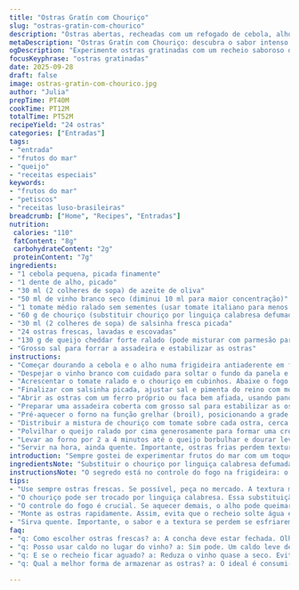 ```yaml
---
title: "Ostras Gratín com Chouriço"
slug: "ostras-gratin-com-chourico"
description: "Ostras abertas, recheadas com um refogado de cebola, alho, vinho branco, tomate e pedacinhos de chouriço, cobertas com queijo cheddar forte e gratinadas no forno até dourar. Prato sem glúten, sem nozes e sem ovos. Rende 24 unidades, ideal para petiscos ou entrada. A combinação entre o salgado das ostras, o aroma intenso do chouriço e a crocância do queijo gratinado causa impacto no paladar. Receita para quem busca algo diferente, com toque espanhol e um toque de brasilidade no jeito de preparar os ingredientes."
metaDescription: "Ostras Gratín com Chouriço: descubra o sabor intenso das ostras gratinadas com chouriço e queijo cheddar forte"
ogDescription: "Experimente ostras gratinadas com um recheio saboroso de chouriço e queijo cheddar"
focusKeyphrase: "ostras gratinadas"
date: 2025-09-28
draft: false
image: ostras-gratin-com-chourico.jpg
author: "Julia"
prepTime: PT40M
cookTime: PT12M
totalTime: PT52M
recipeYield: "24 ostras"
categories: ["Entradas"]
tags:
- "entrada"
- "frutos do mar"
- "queijo"
- "receitas especiais"
keywords:
- "frutos do mar"
- "petiscos"
- "receitas luso-brasileiras"
breadcrumb: ["Home", "Recipes", "Entradas"]
nutrition: 
 calories: "110"
 fatContent: "8g"
 carbohydrateContent: "2g"
 proteinContent: "7g"
ingredients:
- "1 cebola pequena, picada finamente"
- "1 dente de alho, picado"
- "30 ml (2 colheres de sopa) de azeite de oliva"
- "50 ml de vinho branco seco (diminui 10 ml para maior concentração)"
- "1 tomate médio ralado sem sementes (usar tomate italiano para menos líquido)"
- "60 g de chouriço (substituir chouriço por linguiça calabresa defumada para sabor mais marcante), cortado em cubinhos"
- "30 ml (2 colheres de sopa) de salsinha fresca picada"
- "24 ostras frescas, lavadas e escovadas"
- "130 g de queijo cheddar forte ralado (pode misturar com parmesão para gratinar melhor)"
- "Grosso sal para forrar a assadeira e estabilizar as ostras"
instructions:
- "Começar dourando a cebola e o alho numa frigideira antiaderente em fogo alto com azeite. Preste atenção no som e cheiro, deve ficar translúcido e quase caramelizado, sem queimar."
- "Despejar o vinho branco com cuidado para soltar o fundo da panela e deixar reduzir quase totalmente, isso vai concentrar o sabor e evitar excesso de líquido."
- "Acrescentar o tomate ralado e o chouriço em cubinhos. Abaixe o fogo para médio-baixo e cozinhar por uns 4 minutos até engrossar levemente. Mexer ocasionalmente para não queimar, o ponto certo é quando o molho leva uma textura quase pegajosa."
- "Finalizar com salsinha picada, ajustar sal e pimenta do reino com moderação – ostras já têm sal natural, grave isso para não errar."
- "Abrir as ostras com um ferro próprio ou faca bem afiada, usando pano grosso para proteção. Soltar a carne da concha mas deixar dentro dela para servir. Limpar bem qualquer impureza, esse passo é crucial para evitar areia escondida e garantir sabor limpo."
- "Preparar uma assadeira coberta com grosso sal para estabilizar as ostras; isso evita que elas tombem e percam o recheio na hora do forno."
- "Pré-aquecer o forno na função grelhar (broil), posicionando a grade no terço superior. O calor direto vai gratinar rápido o queijo e cozinhar as ostras sem ressecar."
- "Distribuir a mistura de chouriço com tomate sobre cada ostra, cerca de 1 colher de sopa, cobrindo uniformemente."
- "Polvilhar o queijo ralado por cima generosamente para formar uma crosta dourada e crocante."
- "Levar ao forno por 2 a 4 minutos até o queijo borbulhar e dourar levemente, observar o tempo para não queimar; o cheiro de queijo tostado é sinal de hora certa."
- "Servir na hora, ainda quente. Importante, ostras frias perdem textura e charme. Sirvo com limão em gomos e uma cerveja gelada para frisar a experiência."
introduction: "Sempre gostei de experimentar frutos do mar com um toque regional e calientes. Imaginei combinar o mar das ostras frescas com o sabor intenso e picante do chouriço. A ideia de gratinar com queijo cheddar surgiu de antigas receitas portuguesas adaptadas às minhas raízes brasileiras, usando o que tinha na dispensa. É uma mistura que exige atenção no equilíbrio do líquido e da intensidade do tempero, para não sufocar a delicadeza do molusco. Depois de algumas tentativas, descobri que o molho deve ficar quase seco, com sabor concentrado, quase um pesto quente. O queijo reforça o toque gratinado e dá textura contrastante. A sensação sonora do queijo borbulhando e dourando dá a deixa para tirar do forno com precisão. A textura interna, macia com explosão salgada da ostra e o estalado do queijo é algo que nunca canso de repetir para amigos."
ingredientsNote: "Substituir o chouriço por linguiça calabresa defumada muda o perfil de sabor para algo mais próximo da nossa culinária. Uso tomate italiano ralado para evitar excesso de água, sempre tiro as sementes para não diluir o molho. O uso do vinho branco é importante para equilibrar o aroma, mas pode ser substituído por um caldo leve de legumes em falta de vinho. O uso de azeite extra virgem valoriza o aroma e ajuda a dourar cebola e alho sem ardor. Queijo cheddar dá uma crocância e sabor intensos, mas mistura com parmesão resiste melhor ao calor sem queimar. Usar grosso sal para assar as ostras é dica velha que evita bagunça na hora do forno, ajuda o molusco a não tombar. Limpar bem as ostras evita surpresas desagradáveis na textura e gosto final."
instructionsNote: "O segredo está no controle do fogo na frigideira: o refogado deve dourar lentamente para desenvolver sabores, evitando queimar o alho que amargaria tudo. Reduzir o vinho quase a seco é fundamental para evitar que o recheio fique aguado – deve ficar quase pastoso, brilhante. Ao abrir as ostras, tome cuidado não para furar a carne, senão perde o suco que faz parte do sabor. Assar com a grelha bem próxima do queijo garante gratinar rápido e sem ressecar a ostra. Fique atento ao dourado do queijo, na dúvida melhor tirar um pouco antes do que deixar passar do ponto. Servir imediatamente é regra de ouro para aproveitar o contraste do queijo crocante com a ostra macia e suculenta. Preparar os ingredientes e montar rápido evita que o recheio solte água e desmonte. Experimente também finalizar com um toque de pimenta calabresa em flocos para um toque extra."
tips:
- "Use sempre ostras frescas. Se possível, peça no mercado. A textura muda completamente. Cheque a concha. Ela deve estar fechada ou se fechar ao toque. Não use ostras abertas."
- "O chouriço pode ser trocado por linguiça calabresa. Essa substituição traz um sabor mais forte. Noto que o resultado é mais próximo da nossa culinária. Também fica ótimo se incorporar temperos como páprica."
- "O controle do fogo é crucial. Se aquecer demais, o alho pode queimar. Isso estraga tudo. O tempo de refogado deve ser observado. Em média, 4 a 5 minutos em fogo médio é suficiente para dourar."
- "Monte as ostras rapidamente. Assim, evita que o recheio solte água e desmonte. O queijo gratinado deve ser colocado rapidamente. O tempo no forno é curto. Observe o cheiro. O cheiro é indicador de que o queijo está ótima."
- "Sirva quente. Importante, o sabor e a textura se perdem se esfriarem. Use limão em gomos na hora de servir. A acidez contrasta bem com o sabor do recheio."
faq:
- "q: Como escolher ostras frescas? a: A concha deve estar fechada. Olhe sempre. Se aberta, aperte ligeiramente. Ela deve fechar. Isso indica frescor."
- "q: Posso usar caldo no lugar do vinho? a: Sim pode. Um caldo leve de legumes funciona bem. O vinho traz acidez. Mas o caldo também traz profundidade."
- "q: E se o recheio ficar aguado? a: Reduza o vinho quase a seco. Evita que o molho fique líquido demais. O ideal é uma consistência pastosa. Observe sempre."
- "q: Qual a melhor forma de armazenar as ostras? a: O ideal é consumi-las frescas. Se precisar armazenar, mantenha na geladeira. Com filme plástico por cima. Consuma em um ou dois dias."

---
```

